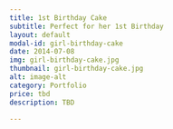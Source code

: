 ```yaml
---
title: 1st Birthday Cake
subtitle: Perfect for her 1st Birthday
layout: default
modal-id: girl-birthday-cake
date: 2014-07-08
img: girl-birthday-cake.jpg
thumbnail: girl-birthday-cake.jpg
alt: image-alt
category: Portfolio
price: tbd
description: TBD

---
```

